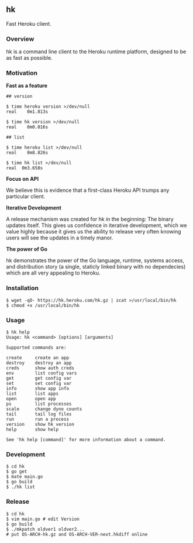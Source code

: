 ## hk

Fast Heroku client.

### Overview

hk is a command line client to the Heroku runtime platform, designed to be as fast as possible.

### Motivation

**Fast as a feature**

	## version

	$ time heroku version >/dev/null
	real	0m1.813s

	$ time hk version >/dev/null
	real	0m0.016s

	## list

	$ time heroku list >/dev/null
	real	0m8.826s

	$ time hk list >/dev/null
	real  0m3.658s

**Focus on API**

We believe this is evidence that a first-class Heroku API trumps any particular client.

**Iterative Development**

A release mechanism was created for hk in the beginning: The binary updates
itself. This gives us confidence in iterative development, which we value
highly because it gives us the ability to release very often knowing users will
see the updates in a timely manor.

**The power of Go**

hk demonstrates the power of the Go language, runtime, systems access, and
distribution story (a single, staticly linked binary with no dependecies) which are all very appealing to Heroku.

### Installation

	$ wget -qO- https://hk.heroku.com/hk.gz | zcat >/usr/local/bin/hk
	$ chmod +x /usr/local/bin/hk

### Usage

	$ hk help
	Usage: hk <command> [options] [arguments]

	Supported commands are:

  	create     create an app
  	destroy    destroy an app
  	creds      show auth creds
  	env        list config vars
  	get        get config var
  	set        set config var
  	info       show app info
  	list       list apps
  	open       open app
  	ps         list processes
  	scale      change dyno counts
  	tail       tail log files
  	run        run a process
  	version    show hk version
  	help       show help

	See 'hk help [command]' for more information about a command.

### Development

	$ cd hk
	$ go get
	$ mate main.go
	$ go build
	$ ./hk list

### Release

	$ cd hk
	$ vim main.go # edit Version
	$ go build
	$ ./mkpatch oldver1 oldver2...
	# put OS-ARCH-hk.gz and OS-ARCH-VER-next.hkdiff online
